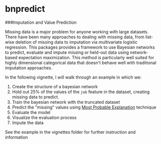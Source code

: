 # bnpredict
###Imputation and Value Prediction

Missing data is a major problem for anyone working with large datasets. There have been many approaches to dealing with missing data, from list-wise deletion of missing data to imputation via multivariate logistic regression. This packages provides a framework to use Bayesian networks to predict, evaluate and impute missing or held-out data using network-based expectation maximization.  This method is particularly well suited for highly dimensional categorical data that doesn't behave well with traditional imputation approaches.

In the following vignette, I will walk through an example in which we:

1. Create the structure of a bayesian network 
2. Hold out 25% of the values of the `job` feature in the dataset, creating missing data to predict.
3. Train the bayesian network with the truncated dataset
4. Predict the "missing" values using [Most Probable Explanation]() technique
5. Evaluate the model
6. Visualize the evaluation process
7. Impute the data 

See the example in the vignettes folder for further instruction and information

